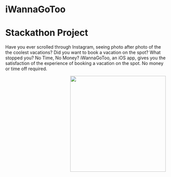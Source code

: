 # iWannaGoToo

# Stackathon Project

Have you ever scrolled through Instagram, seeing photo after photo of the the coolest vacations?
Did you want to book a vacation on the spot?
What stopped you? No Time, No Money?
iWannaGoToo, an iOS app, gives you the satisfaction of the experience of booking a vacation on the spot. No money or time off required.


<img align="right" src="https://github.com/tawanahow/iWannaGoToo/iWannaGoToo/Assets.xcassets/AppIcon.appiconset/Icon-1024.png" width="300" height="300" />
